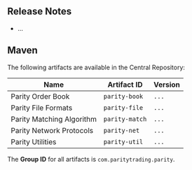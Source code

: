 ## Release Notes

- ...

## Maven

The following artifacts are available in the Central Repository:

Name                      | Artifact ID    | Version
--------------------------|----------------|--------
Parity Order Book         | `parity-book`  | `...`
Parity File Formats       | `parity-file`  | `...`
Parity Matching Algorithm | `parity-match` | `...`
Parity Network Protocols  | `parity-net`   | `...`
Parity Utilities          | `parity-util`  | `...`

The **Group ID** for all artifacts is `com.paritytrading.parity`.
